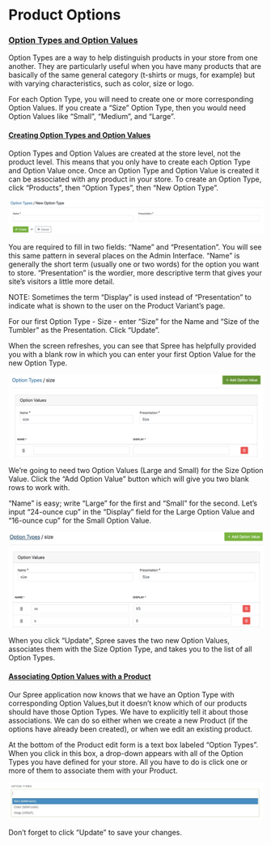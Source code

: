 # Product Options

### [Option Types and Option Values](product-options.md#option-types-and-option-values) <a id="option-types-and-option-values"></a>

Option Types are a way to help distinguish products in your store from one another. They are particularly useful when you have many products that are basically of the same general category \(t-shirts or mugs, for example\) but with varying characteristics, such as color, size or logo.

For each Option Type, you will need to create one or more corresponding Option Values. If you create a “Size” Option Type, then you would need Option Values like “Small”, “Medium”, and “Large”.

#### [Creating Option Types and Option Values](product-options.md#creating-option-types-and-option-values) <a id="creating-option-types-and-option-values"></a>

Option Types and Option Values are created at the store level, not the product level. This means that you only have to create each Option Type and Option Value once. Once an Option Type and Option Value is created it can be associated with any product in your store. To create an Option Type, click “Products”, then “Option Types”, then “New Option Type”.

![New Option Type](../.gitbook/assets/image%20%2884%29.png)

You are required to fill in two fields: “Name” and “Presentation”. You will see this same pattern in several places on the Admin Interface. “Name” is generally the short term \(usually one or two words\) for the option you want to store. “Presentation” is the wordier, more descriptive term that gives your site’s visitors a little more detail.

NOTE: Sometimes the term “Display” is used instead of “Presentation” to indicate what is shown to the user on the Product Variant’s page.

For our first Option Type - Size - enter “Size” for the Name and “Size of the Tumbler” as the Presentation. Click “Update”.

When the screen refreshes, you can see that Spree has helpfully provided you with a blank row in which you can enter your first Option Value for the new Option Type.

![New Option Value](../.gitbook/assets/image%20%2885%29.png)

We’re going to need two Option Values \(Large and Small\) for the Size Option Value. Click the “Add Option Value” button which will give you two blank rows to work with.

“Name” is easy; write “Large” for the first and “Small” for the second. Let’s input “24-ounce cup” in the “Display” field for the Large Option Value and “16-ounce cup” for the Small Option Value.

![Completed Option Values](../.gitbook/assets/image%20%2899%29.png)

When you click “Update”, Spree saves the two new Option Values, associates them with the Size Option Type, and takes you to the list of all Option Types.

#### [Associating Option Values with a Product](product-options.md#associating-option-values-with-a-product) <a id="associating-option-values-with-a-product"></a>

Our Spree application now knows that we have an Option Type with corresponding Option Values,but it doesn’t know which of our products should have those Option Types. We have to explicitly tell it about those associations. We can do so either when we create a new Product \(if the options have already been created\), or when we edit an existing product.

At the bottom of the Product edit form is a text box labeled “Option Types”. When you click in this box, a drop-down appears with all of the Option Types you have defined for your store. All you have to do is click one or more of them to associate them with your Product.

![Option Types Dropdown List](../.gitbook/assets/image%20%2895%29.png)

Don’t forget to click “Update” to save your changes.

